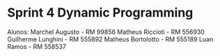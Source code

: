 # Sprint 4 Dynamic Programming

Alunos:
Marchel Augusto - RM 99856
Matheus Riccioti - RM 556930
Guilherme Lunghini - RM 555892
Matheus Bortolotto - RM 555189
Luan Ramos - RM 558537
